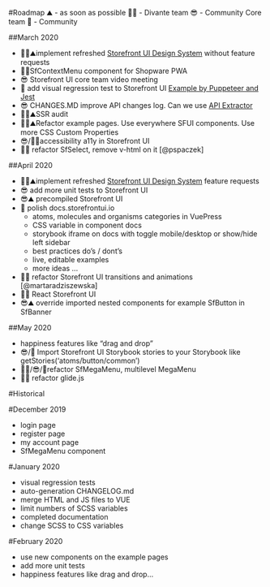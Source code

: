 #Roadmap
⛰️ - as soon as possible
🧙‍♂️ - Divante team
😎 - Community Core team
🤝 - Community

##March 2020
- 🧙‍♂️⛰️implement  refreshed [Storefront UI Design System](http://bit.ly/storefront-ui-design-system) without feature requests
- 🧙‍♂️SfContextMenu component for Shopware PWA
- 😎 Storefront UI core team video meeting
- 🤝 add visual regression test to Storefront UI [Example by Puppeteer and Jest](https://storybook.js.org/docs/testing/automated-visual-testing/)
- 😎 CHANGES.MD improve API changes log. Can we use [API Extractor](https://api-extractor.com/pages/overview/intro/)
- 🧙‍♂️⛰️SSR audit
- 🧙‍♂️⛰️Refactor example pages. Use everywhere SFUI components. Use more CSS Custom Properties
- 😎/🤝️⛰️accessibility a11y in Storefront UI
- 🧙‍♂️ refactor SfSelect, remove v-html on it [@pspaczek]

##April 2020
- 🧙‍♂️⛰️implement  refreshed [Storefront UI Design System](http://bit.ly/storefront-ui-design-system) feature requests
- 😎 add more unit tests to Storefront UI
- 😎⛰️ precompiled Storefront UI
- 🤝 polish docs.storefrontui.io
    - atoms, molecules and organisms categories in VuePress
    - CSS variable in component docs
    - storybook iframe on docs with toggle mobile/desktop or show/hide left sidebar
    - best practices do’s / dont’s
    - live, editable examples
    - more ideas ...
- 🧙‍♂️ refactor Storefront UI transitions and animations [@martaradziszewska]
- 🧙‍♂️ React Storefront UI
- 😎⛰️ override imported nested components for example SfButton in SfBanner

##May 2020
- happiness features like “drag and drop”
- 😎/🤝 Import Storefront UI Storybook stories to your Storybook like getStories(‘atoms/button/common’)
- 🧙‍♂️/😎/🤝refactor SfMegaMenu, multilevel MegaMenu
- 🧙‍♂️ refactor glide.js

#Historical

#December 2019
- login page
- register page
- my account page
- SfMegaMenu component

#January 2020
- visual regression tests
- auto-generation CHANGELOG.md
- merge HTML and JS files to VUE
- limit numbers of SCSS variables
- completed documentation
- change SCSS to CSS variables

#February 2020
- use new components on the example pages
- add more unit tests
- happiness features like drag and drop...